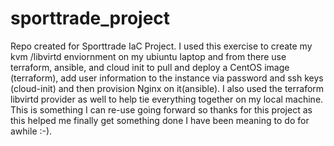 # sporttrade_project
Repo created for Sporttrade IaC Project. I used this exercise to create my kvm /libvirtd enviornment on my ubiuntu laptop and from there use terraform, ansible, and cloud init to pull and deploy a CentOS image (terraform), add user information to the instance via password and ssh keys (cloud-init) and then provision Nginx on it(ansible). I also used the terraform libvirtd provider as well to help tie everything together on my local machine. This is something I can re-use going forward so thanks for this project as this helped me finally get something done I have been meaning to do for awhile :-). 

